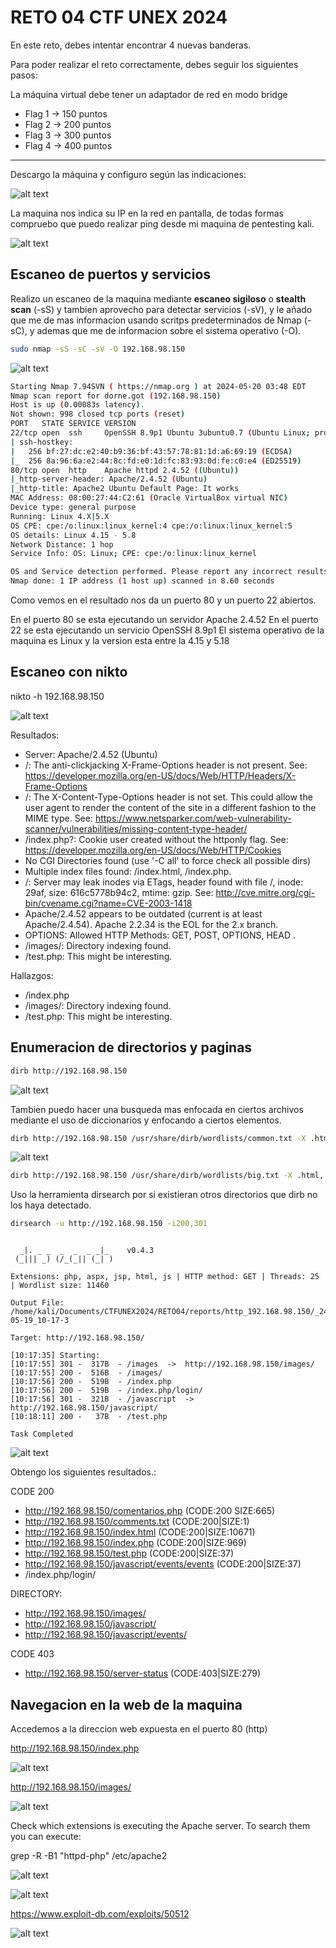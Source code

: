 # RETO 04 CTF UNEX 2024

En este reto, debes intentar encontrar 4 nuevas banderas.

Para poder realizar el reto correctamente, debes seguir los siguientes pasos:

La máquina virtual debe tener un adaptador de red en modo bridge

- Flag 1 -> 150 puntos
- Flag 2 -> 200 puntos
- Flag 3 -> 300 puntos
- Flag 4 -> 400 puntos

---

Descargo la máquina y configuro según las indicaciones:

![alt text](images/image-7.png)

La maquina nos indica su IP en la red en pantalla, de todas formas compruebo que puedo realizar ping desde mi maquina de pentesting kali.

![alt text](images/image-9.png)

## Escaneo de puertos y servicios

Realizo un escaneo de la maquina mediante **escaneo sigiloso** o **stealth scan** (-sS) y tambien aprovecho para detectar servicios (-sV), y le añado que me de mas informacion usando scritps predeterminados de Nmap (-sC), y ademas que me de informacion sobre el sistema operativo (-O).

```bash
sudo nmap -sS -sC -sV -O 192.168.98.150
```

![alt text](images/image-10.png)

```bash
Starting Nmap 7.94SVN ( https://nmap.org ) at 2024-05-20 03:48 EDT
Nmap scan report for dorne.got (192.168.98.150)
Host is up (0.00083s latency).
Not shown: 998 closed tcp ports (reset)
PORT   STATE SERVICE VERSION
22/tcp open  ssh     OpenSSH 8.9p1 Ubuntu 3ubuntu0.7 (Ubuntu Linux; protocol 2.0)
| ssh-hostkey: 
|   256 bf:27:dc:e2:40:b9:36:bf:43:57:78:81:1d:a6:69:19 (ECDSA)
|_  256 8a:96:6a:e2:44:8c:fd:e0:1d:fc:83:93:0d:fe:c0:e4 (ED25519)
80/tcp open  http    Apache httpd 2.4.52 ((Ubuntu))
|_http-server-header: Apache/2.4.52 (Ubuntu)
|_http-title: Apache2 Ubuntu Default Page: It works
MAC Address: 08:00:27:44:C2:61 (Oracle VirtualBox virtual NIC)
Device type: general purpose
Running: Linux 4.X|5.X
OS CPE: cpe:/o:linux:linux_kernel:4 cpe:/o:linux:linux_kernel:5
OS details: Linux 4.15 - 5.8
Network Distance: 1 hop
Service Info: OS: Linux; CPE: cpe:/o:linux:linux_kernel

OS and Service detection performed. Please report any incorrect results at https://nmap.org/submit/ .
Nmap done: 1 IP address (1 host up) scanned in 8.60 seconds
```

Como vemos en el resultado nos da un puerto 80 y un puerto 22 abiertos.

En el puerto 80 se esta ejecutando un servidor Apache 2.4.52
En el puerto 22 se esta ejecutando un servicio OpenSSH 8.9p1
El sistema operativo de la maquina es Linux y la version esta entre la 4.15 y 5.18

## Escaneo con nikto

nikto -h 192.168.98.150

![alt text](images/image-11.png)

Resultados:

+ Server: Apache/2.4.52 (Ubuntu)
+ /: The anti-clickjacking X-Frame-Options header is not present. See: https://developer.mozilla.org/en-US/docs/Web/HTTP/Headers/X-Frame-Options
+ /: The X-Content-Type-Options header is not set. This could allow the user agent to render the content of the site in a different fashion to the MIME type. See: https://www.netsparker.com/web-vulnerability-scanner/vulnerabilities/missing-content-type-header/
+ /index.php?: Cookie user created without the httponly flag. See: https://developer.mozilla.org/en-US/docs/Web/HTTP/Cookies
+ No CGI Directories found (use '-C all' to force check all possible dirs)
+ Multiple index files found: /index.html, /index.php.
+ /: Server may leak inodes via ETags, header found with file /, inode: 29af, size: 616c5778b94c2, mtime: gzip. See: http://cve.mitre.org/cgi-bin/cvename.cgi?name=CVE-2003-1418
+ Apache/2.4.52 appears to be outdated (current is at least Apache/2.4.54). Apache 2.2.34 is the EOL for the 2.x branch.
+ OPTIONS: Allowed HTTP Methods: GET, POST, OPTIONS, HEAD .
+ /images/: Directory indexing found.
+ /test.php: This might be interesting.

Hallazgos:

+ /index.php
+ /images/: Directory indexing found.
+ /test.php: This might be interesting.

## Enumeracion de directorios y paginas

```bash
dirb http://192.168.98.150
```

![alt text](images/image-13.png)

Tambien puedo hacer una busqueda mas enfocada en ciertos archivos mediante el uso de diccionarios y enfocando a ciertos elementos.

```bash
dirb http://192.168.98.150 /usr/share/dirb/wordlists/common.txt -X .html,.php,.txt,.sh,.jsp,.xml
```

![alt text](images/image-12.png)

```bash
dirb http://192.168.98.150 /usr/share/dirb/wordlists/big.txt -X .html,.php,.txt,.sh,.jsp,.xml,.js
```


Uso la herramienta dirsearch por si existieran otros directorios que dirb no los haya detectado.

```bash
dirsearch -u http://192.168.98.150 -i200,301
```

```

  _|. _ _  _  _  _ _|_    v0.4.3                                                                  
 (_||| _) (/_(_|| (_| )                                                                           
                                                                                                  
Extensions: php, aspx, jsp, html, js | HTTP method: GET | Threads: 25 | Wordlist size: 11460

Output File: /home/kali/Documents/CTFUNEX2024/RETO04/reports/http_192.168.98.150/_24-05-19_10-17-3

Target: http://192.168.98.150/

[10:17:35] Starting:                                                                              
[10:17:55] 301 -  317B  - /images  ->  http://192.168.98.150/images/        
[10:17:55] 200 -  516B  - /images/                                          
[10:17:56] 200 -  519B  - /index.php                                        
[10:17:56] 200 -  519B  - /index.php/login/                                 
[10:17:56] 301 -  321B  - /javascript  ->  http://192.168.98.150/javascript/
[10:18:11] 200 -   37B  - /test.php                                         
                                                                             
Task Completed 
```

![alt text](images/image-6.png)



Obtengo los siguientes resultados.:

CODE 200

+ http://192.168.98.150/comentarios.php (CODE:200 SIZE:665)
+ http://192.168.98.150/comments.txt (CODE:200|SIZE:1)
+ http://192.168.98.150/index.html (CODE:200|SIZE:10671)
+ http://192.168.98.150/index.php (CODE:200|SIZE:969)
+ http://192.168.98.150/test.php (CODE:200|SIZE:37)  
+ http://192.168.98.150/javascript/events/events (CODE:200|SIZE:37)
+ /index.php/login/ 

DIRECTORY:
+ http://192.168.98.150/images/
+ http://192.168.98.150/javascript/
+  http://192.168.98.150/javascript/events/

CODE 403

+ http://192.168.98.150/server-status (CODE:403|SIZE:279)

## Navegacion en la web de la maquina

Accedemos a la direccion web expuesta en el puerto 80 (http)

http://192.168.98.150/index.php

![alt text](images/image.png)

http://192.168.98.150/images/

![alt text](images/image-1.png)

Check which extensions is executing the Apache server. To search them you can execute:

grep -R -B1 "httpd-php" /etc/apache2


![alt text](images/image-2.png)

![alt text](images/image-3.png)

https://www.exploit-db.com/exploits/50512

![alt text](images/image-4.png)